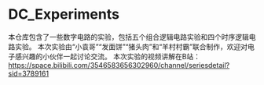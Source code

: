 # DC_Experiments
本仓库包含了一些数字电路的实验，包括五个组合逻辑电路实验和四个时序逻辑电路实验。
本次实验由“小袁哥”“发面饼”“猪头肉”和“羊村村霸”联合制作，欢迎对电子感兴趣的小伙伴一起讨论交流。
本次实验的视频讲解在B站：https://space.bilibili.com/3546583656302960/channel/seriesdetail?sid=3789161

